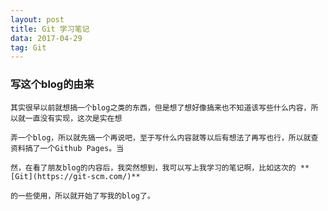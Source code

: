 ```yaml
---
layout: post
title: Git 学习笔记
data: 2017-04-29
tag: Git
---
```

### 写这个blog的由来

    其实很早以前就想搞一个blog之类的东西，但是想了想好像搞来也不知道该写些什么内容，所以就一直没有实现，这次是实在想

    弄一个blog，所以就先搞一个再说吧，至于写什么内容就等以后有想法了再写也行，所以就查资料搞了一个Github Pages。当

    然，在看了朋友blog的内容后，我突然想到，我可以写上我学习的笔记啊，比如这次的 **[Git](https://git-scm.com/)**

    的一些使用，所以就开始了写我的blog了。

### 